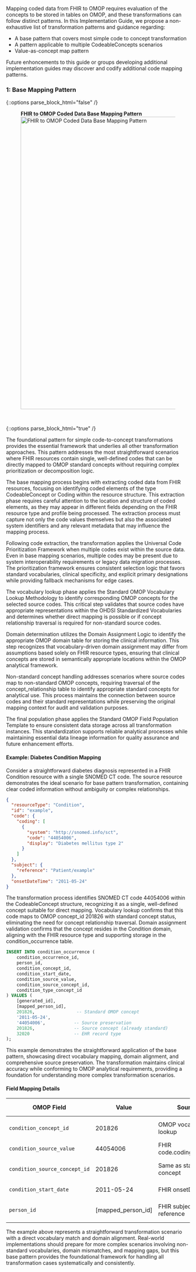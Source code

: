 Mapping coded data from FHIR to OMOP requires evaluation of the concepts to be stored in tables on OMOP, and these transformations can follow distinct patterns.  In this Implementation Guide, we propose a non-exhaustive list of transformation patterns and guidance regarding: 

* A base pattern that covers most simple code to concept transformation
* A pattern applicable to multiple CodeableConcepts scenarios
* Value-as-concept map pattern

Future enhoncements to this guide or groups developing additional implementation guides may discover and codify additional code mapping patterns.

### 1: Base Mapping Pattern

{::options parse_block_html="false" /}
<figure>
<figcaption><b>FHIR to OMOP Coded Data Base Mapping Pattern</b></figcaption>
<img src="fhir_omop_base_pattern.svg" style="padding-top:0;padding-bottom:30px" width="800" alt="FHIR to OMOP Coded Data Base Mapping Pattern"/>
</figure>
{::options parse_block_html="true" /}

The foundational pattern for simple code-to-concept transformations provides the essential framework that underlies all other transformation approaches. This pattern addresses the most straightforward scenarios where FHIR resources contain single, well-defined codes that can be directly mapped to OMOP standard concepts without requiring complex prioritization or decomposition logic.

The base mapping process begins with extracting coded data from FHIR resources, focusing on identifying coded elements of the type CodeableConcept or Coding within the resource structure. This extraction phase requires careful attention to the location and structure of coded elements, as they may appear in different fields depending on the FHIR resource type and profile being processed. The extraction process must capture not only the code values themselves but also the associated system identifiers and any relevant metadata that may influence the mapping process.

Following code extraction, the transformation applies the Universal Code Prioritization Framework when multiple codes exist within the source data. Even in base mapping scenarios, multiple codes may be present due to system interoperability requirements or legacy data migration processes. The prioritization framework ensures consistent selection logic that favors standard vocabularies, clinical specificity, and explicit primary designations while providing fallback mechanisms for edge cases.

The vocabulary lookup phase applies the Standard OMOP Vocabulary Lookup Methodology to identify corresponding OMOP concepts for the selected source codes. This critical step validates that source codes have appropriate representations within the OHDSI Standardized Vocabularies and determines whether direct mapping is possible or if concept relationship traversal is required for non-standard source codes.

Domain determination utilizes the Domain Assignment Logic to identify the appropriate OMOP domain table for storing the clinical information. This step recognizes that vocabulary-driven domain assignment may differ from assumptions based solely on FHIR resource types, ensuring that clinical concepts are stored in semantically appropriate locations within the OMOP analytical framework.

Non-standard concept handling addresses scenarios where source codes map to non-standard OMOP concepts, requiring traversal of the concept_relationship table to identify appropriate standard concepts for analytical use. This process maintains the connection between source codes and their standard representations while preserving the original mapping context for audit and validation purposes.

The final population phase applies the Standard OMOP Field Population Template to ensure consistent data storage across all transformation instances. This standardization supports reliable analytical processes while maintaining essential data lineage information for quality assurance and future enhancement efforts.

#### Example: Diabetes Condition Mapping

Consider a straightforward diabetes diagnosis represented in a FHIR Condition resource with a single SNOMED CT code. The source resource demonstrates the ideal scenario for base pattern transformation, containing clear coded information without ambiguity or complex relationships.

```json
{
  "resourceType": "Condition",
  "id": "example",
  "code": {
    "coding": [
      {
        "system": "http://snomed.info/sct",
        "code": "44054006",
        "display": "Diabetes mellitus type 2"
      }
    ]
  },
  "subject": {
    "reference": "Patient/example"
  },
  "onsetDateTime": "2011-05-24"
}
```

The transformation process identifies SNOMED CT code 44054006 within the CodeableConcept structure, recognizing it as a single, well-defined concept suitable for direct mapping. Vocabulary lookup confirms that this code maps to OMOP concept_id 201826 with standard concept status, eliminating the need for concept relationship traversal. Domain assignment validation confirms that the concept resides in the Condition domain, aligning with the FHIR resource type and supporting storage in the condition_occurrence table.

```sql
INSERT INTO condition_occurrence (
    condition_occurrence_id,
    person_id,
    condition_concept_id,
    condition_start_date,
    condition_source_value,
    condition_source_concept_id,
    condition_type_concept_id
) VALUES (
    [generated_id],
    [mapped_person_id],
    201826,                -- Standard OMOP concept
    '2011-05-24',
    '44054006',           -- Source preservation
    201826,               -- Source concept (already standard)
    32020                 -- EHR record type
);
```

This example demonstrates the straightforward application of the base pattern, showcasing direct vocabulary mapping, domain alignment, and comprehensive source preservation. The transformation maintains clinical accuracy while conforming to OMOP analytical requirements, providing a foundation for understanding more complex transformation scenarios.

#### Field Mapping Details

| OMOP Field | Value | Source | Transformation Notes |
|------------|--------|---------|---------------------|
| `condition_concept_id` | 201826 | OMOP vocabulary lookup | Standard concept from Step 2 |
| `condition_source_value` | 44054006 | FHIR code.coding[0].code | Original source code preserved |
| `condition_source_concept_id` | 201826 | Same as standard concept | Source code already standard |
| `condition_start_date` | 2011-05-24 | FHIR onsetDateTime | Date extracted from FHIR |
| `person_id` | [mapped_person_id] | FHIR subject reference | Patient reference resolution |


The example above represents a straightforward transformation scenario with a direct vocabulary match and domain alignment. Real-world implementations should prepare for more complex scenarios involving non-standard vocabularies, domain mismatches, and mapping gaps, but this base pattern provides the foundational framework for handling all transformation cases systematically and consistently.
